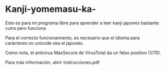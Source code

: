 # Kanji-yomemasu-ka-
Esto es para mi programa libre para aprender a leer kanji japones bastante cutre pero  funciona


Para el correcto funcionamiento, es necesario que el idioma para carácteres no unicode sea el japonés.

Como nota, el antivirus MaxSecure  de VirusTotal da un falso positivo (1/70).

Para más información, abrir instrucciones.pdf
